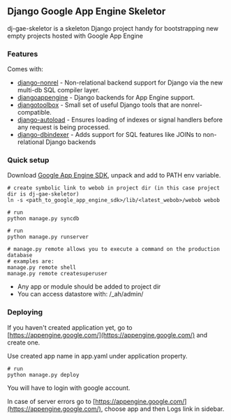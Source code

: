 ## Django Google App Engine Skeletor

dj-gae-skeletor is a skeleton Django project handy for bootstrapping new
empty projects hosted with Google App Engine


### Features

Comes with:

  * [django-nonrel](https://bitbucket.org/wkornewald/django-nonrel/wiki/Home) - Non-relational backend support for Django via the new multi-db SQL compiler layer.
  * [djangoappengine](https://bitbucket.org/wkornewald/djangoappengine) - Django backends for App Engine support.
  * [djangotoolbox](https://bitbucket.org/wkornewald/djangotoolbox) - Small set of useful Django tools that are nonrel-compatible.
  * [django-autoload](https://bitbucket.org/twanschik/django-autoload) - Ensures loading of indexes or signal handlers before any request is being processed.
  * [django-dbindexer](https://bitbucket.org/wkornewald/django-dbindexer) - Adds support for SQL features like JOINs to non-relational Django backends


### Quick setup

Download [Google App Engine SDK](https://developers.google.com/appengine/downloads), unpack and add to PATH env variable.

    # create symbolic link to webob in project dir (in this case project dir is dj-gae-skeletor)
    ln -s <path_to_google_app_engine_sdk>/lib/<latest_webob>/webob webob

    # run
    python manage.py syncdb

    # run
    python manage.py runserver

    # manage.py remote allows you to execute a command on the production database
    # examples are:
    manage.py remote shell
    manage.py remote createsuperuser

  * Any app or module should be added to project dir
  * You can access datastore with: /_ah/admin/


### Deploying

If you haven't created application yet, go to [https://appengine.google.com/](https://appengine.google.com/) and create one.

Use created app name in app.yaml under application property.

    # run
    python manage.py deploy

You will have to login with google account.

In case of server errors go to [https://appengine.google.com/](https://appengine.google.com/), choose app and then Logs link in sidebar.
